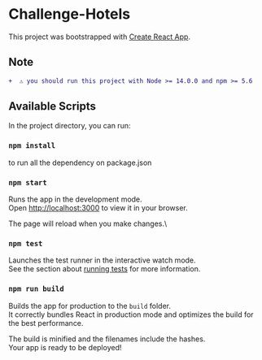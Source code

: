 # Challenge-Hotels

This project was bootstrapped with [Create React App](https://github.com/facebook/create-react-app).

## Note

```diff
+  ⚠️ you should run this project with Node >= 14.0.0 and npm >= 5.6
```

## Available Scripts

In the project directory, you can run:

### `npm install`

to run all the dependency on package.json

### `npm start`

Runs the app in the development mode.\
Open [http://localhost:3000](http://localhost:3000) to view it in your browser.

The page will reload when you make changes.\

### `npm test`

Launches the test runner in the interactive watch mode.\
See the section about [running tests](https://facebook.github.io/create-react-app/docs/running-tests) for more information.

### `npm run build`

Builds the app for production to the `build` folder.\
It correctly bundles React in production mode and optimizes the build for the best performance.

The build is minified and the filenames include the hashes.\
Your app is ready to be deployed!
